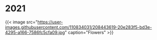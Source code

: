 # 2021


{{< image src="https://user-images.githubusercontent.com/110834031/208443619-20e283f5-bd3e-4295-a166-7586fc5cfa09.jpg" caption="Flowers" >}}


